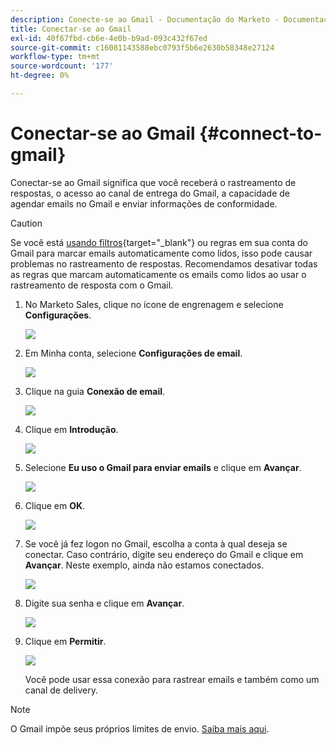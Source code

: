 ```yaml
---
description: Conecte-se ao Gmail - Documentação do Marketo - Documentação do produto
title: Conectar-se ao Gmail
exl-id: 40f67fbd-cb6e-4e0b-b9ad-093c432f67ed
source-git-commit: c16081143588ebc0793f5b6e2630b58348e27124
workflow-type: tm+mt
source-wordcount: '177'
ht-degree: 0%

---
```


# Conectar-se ao Gmail {#connect-to-gmail}

Conectar-se ao Gmail significa que você receberá o rastreamento de respostas, o acesso ao canal de entrega do Gmail, a capacidade de agendar emails no Gmail e enviar informações de conformidade.

>[!CAUTION]
>
>Se você está [usando filtros](https://support.google.com/mail/answer/6579?hl=en#zippy=%2Ccreate-a-filter%2Cedit-or-delete-filters){target="_blank"} ou regras em sua conta do Gmail para marcar emails automaticamente como lidos, isso pode causar problemas no rastreamento de respostas. Recomendamos desativar todas as regras que marcam automaticamente os emails como lidos ao usar o rastreamento de resposta com o Gmail.

1. No Marketo Sales, clique no ícone de engrenagem e selecione **Configurações**.

   ![](assets/connect-to-gmail-1.png)

1. Em Minha conta, selecione **Configurações de email**.

   ![](assets/connect-to-gmail-2.png)

1. Clique na guia **Conexão de email**.

   ![](assets/connect-to-gmail-3.png)

1. Clique em **Introdução**.

   ![](assets/connect-to-gmail-4.png)

1. Selecione **Eu uso o Gmail para enviar emails** e clique em **Avançar**.

   ![](assets/connect-to-gmail-5.png)

1. Clique em **OK**.

   ![](assets/connect-to-gmail-6.png)

1. Se você já fez logon no Gmail, escolha a conta à qual deseja se conectar. Caso contrário, digite seu endereço do Gmail e clique em **Avançar**. Neste exemplo, ainda não estamos conectados.

   ![](assets/connect-to-gmail-7.png)

1. Digite sua senha e clique em **Avançar**.

   ![](assets/connect-to-gmail-8.png)

1. Clique em **Permitir**.

   ![](assets/connect-to-gmail-9.png)

   Você pode usar essa conexão para rastrear emails e também como um canal de delivery.

>[!NOTE]
>
>O Gmail impõe seus próprios limites de envio. [Saiba mais aqui](/help/marketo/product-docs/marketo-sales-connect/email/email-delivery/email-connection-throttling.md#email-provider-limits).
